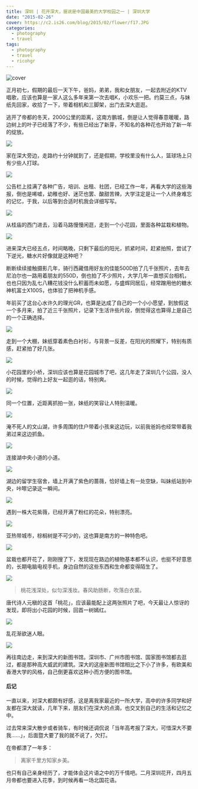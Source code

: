 ```yaml
---
title: 深圳 | 花开深大，据说是中国最美的大学校园之一 | 深圳大学
date: "2015-02-26"
cover: https://c2.is26.com/blog/2015/02/flower/f17.JPG
categories:
  - photography
  - travel
tags:
  - photography
  - travel
  - ricohgr
---
```


![cover](https://c2.is26.com/blog/2015/02/flower/f17.JPG)

正月初七，假期的最后一天下午，爸妈，弟弟，我和女朋友，一起去附近的KTV唱歌，应该也算是一家人这么多年来第一次去唱K，小欢乐一把。约莫三点，与妹纸先回家，收拾了一下，带着相机和三脚架，出门去深大逛逛。

逃开了帝都的冬天，2000公里的距离，这南方鹏城，倒是让人觉得春意暖暖，路边树上的叶子已经落了不少，有些已经出了新芽，不知名的各种花也开始了新一年的绽放。

![](https://c2.is26.com/blog/2015/02/flower/f1.JPG)

家在深大旁边，走路约十分钟就到了，还是假期，学校里没有什么人，篮球场上只有少些人打球。

![](https://c2.is26.com/blog/2015/02/flower/f8.JPG)

公告栏上挂满了各种广告，培训、出租、社团，已经工作一年，再看大学的这些海报，倒也是唏嘘，幼稚也好、迷茫也罢、酸甜苦辣，大学注定是让一个人终身难忘的记忆，于我，以后等到合适时机我会详细写写。

![](https://c2.is26.com/blog/2015/02/flower/f2.JPG)

从桂庙的西门进去，沿着马路慢慢闲逛，走到一个小花园，里面各种盆栽和植物。

![](https://c2.is26.com/blog/2015/02/flower/f3.JPG)

进来深大已经五点，时间略晚，只剩下最后的阳光，抓紧时间，赶紧拍照，尝试了下逆光，糖水片好像就是这种吧？

断断续续接触摄影几年，骑行西藏借用好友的佳能500D拍了几千张照片，去年去尼泊尔也一路用着朋友的550D，倒也拍了不少照片，大学几年一直想买台相机，也也只因为乱七八糟花钱没什么积蓄而未如愿，与盛辉同居后，经常蹭用他的糖水神机富士X100S，也体验了把神机手感。

年前买了这台心水许久的理光GR，也算是达成了自己的一个小小愿望，到放假这一个多月来，拍了近三千张照片，记录下生活许些片段，倒觉得这也算得上是自己的一个正确选择。

![](https://c2.is26.com/blog/2015/02/flower/f4.JPG)

走到一个大棚，妹纸穿着素色白衬衫，与背景一反差，在阳光的照耀下，特别有质感，赶紧拍了好几张。

![](https://c2.is26.com/blog/2015/02/flower/f5.JPG)

小花园里的小桥，深圳应该也算是花园城市了吧，这几年走了深圳几个公园，没人的时候，觉得约上好友一起逛的话，特别爽。

![](https://c2.is26.com/blog/2015/02/flower/f12.JPG)

同一个位置，近距离抓拍一张，妹纸的笑容让人特别温暖。

![](https://c2.is26.com/blog/2015/02/flower/f16.JPG)

淹不死人的文山湖，许多周围的住户带着小孩来这边玩，以前我爸妈也经常带着我弟过来这边抓鱼。

![](https://c2.is26.com/blog/2015/02/flower/f6.JPG)

连接湖中央小道的小道。

![](https://c2.is26.com/blog/2015/02/flower/f7.JPG)

湖边的留学生宿舍，墙上开满了紫色的蔷薇，恰好墙上有一处空缺，叫妹纸站到中央，咔嚓记录这一瞬间。

![](https://c2.is26.com/blog/2015/02/flower/f9.JPG)

遇到一株大花紫薇，已经开满了粉红的花朵，特别漂亮。

![](https://c2.is26.com/blog/2015/02/flower/f10.JPG)

亚热带城市，棕榈树是不可少的，这也算是南方的一种特色吧。

![](https://c2.is26.com/blog/2015/02/flower/f11.JPG)

盆栽也都开花了，刚刚搜了下，发现现在路边的植物基本都不认识，也挺不好意思的，长期电脑电视手机，身边自然的这些东西和生命都变得陌生了。

![](https://c2.is26.com/blog/2015/02/flower/f14.JPG)

> 桃花浅深处，似匀深浅妆。春风助肠断，吹落白衣裳。

唐代诗人元稹的这首「桃花」，应该最能配上这两张照片了吧，今天最让人惊讶的发现，即将出小花园的时候，回首一树嫣红。

![](https://c2.is26.com/blog/2015/02/flower/f15.JPG)

乱花渐欲迷人眼。

![](https://c2.is26.com/blog/2015/02/flower/f18.JPG)

再往南边走，来到深大的新图书馆。深圳市、广州市图书馆、国家图书馆都去逛过，都是那种高大威武的建筑。深大的这座新图书馆相比之下小了许多，有欧美和香港大学的风格，自己倒更喜欢这种小而方便的图书馆。

#### 后记

一直以来，对深大都颇有好感，这是离我家最近的一所大学，高中的许多同学和好友都在深大就读，几年下来，朋友们在深大的点滴，也交叉到自己的生活和记忆之中。

过去常来深大散步或者骑车，有时候还调侃说「当年高考报了深大，可惜深大不要我……」，后面暨大要了我的就不说了，欠打。

在帝都漂了一年多：

> 离家千里方知家乡美。

也只有自己亲身经历了，才能体会这片语之中的万千情吧。二月深圳花开，四月五月帝都也要进入花季，到时候再看一场北国花语。
